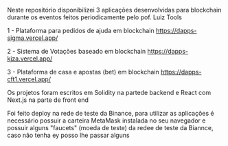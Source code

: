 Neste repositório disponibilizei 3 aplicações desenvolvidas para blockchain durante os eventos feitos periodicamente pelo pof. Luiz Tools

1 - Plataforma para pedidos de ajuda em blockchain
https://dapps-sigma.vercel.app/

2 - Sistema de Votações baseado em blockchain
https://dapps-kjza.vercel.app/

3 - Plataforma de casa e apostas (bet) em blockchain
https://dapps-cft1.vercel.app/

Os projetos foram escritos em Solidity na partede backend e React com Next.js na parte de front end

Foi feito deploy na rede de teste da Binance, para utilizar as aplicações é necessário possuir a carteira MetaMask instalada no seu navegador e possuir alguns "faucets" (moeda de teste) da redee de teste da Biannce, caso não tenha ey posso lhe passar alguns 
